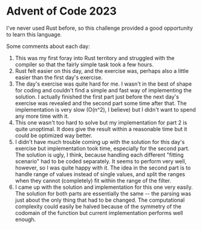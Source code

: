 # Advent of Code 2023

<p>I've never used Rust before, so this challenge provided a good opportunity to learn this language.</p>

<p>Some comments about each day:

1. This was my first foray into Rust territory and struggled with the compiler so that the fairly simple task took a few hours.
2. Rust felt easier on this day, and the exercise was, perhaps also a little easier than the first day's exercise.
3. The day's exercise was quite hard for me. I wasn't in the best of shape for coding and couldn't find a simple and fast way of implementing the solution. I actually finished the first part just before the next day's exercise was revealed and the second part some time after that. The implementation is very slow (O(n^2), I believe) but I didn't want to spend any more time with it.
4. This one wasn't too hard to solve but my implementation for part 2 is quite unoptimal. It does give the result within a reasonable time but it could be optimized way better.
5. I didn't have much trouble coming up with the solution for this day's exercise but implementation took time, especially for the second part. The solution is ugly, I think, because handling each different "fitting scenario" had to be coded separately. It seems to perform very well, however, so I was quite happy with it. The idea in the second part is to handle range of values instead of single values, and split the ranges when they cannot (completely) fit within the range of the filter.
6. I came up with the solution and implementation for this one very easily. The solution for both parts are essentially the same -- the parsing was just about the only thing that had to be changed. The computational complexity could easily be halved because of the symmetry of the codomain of the function but current implementation performs well enough.
</p>
